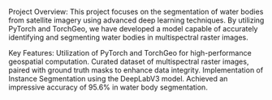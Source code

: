 Project Overview:
This project focuses on the segmentation of water bodies from satellite imagery using advanced deep learning techniques. By utilizing PyTorch and TorchGeo, we have developed a model capable of accurately identifying and segmenting water bodies in multispectral raster images.

Key Features:
Utilization of PyTorch and TorchGeo for high-performance geospatial computation.
Curated dataset of multispectral raster images, paired with ground truth masks to enhance data integrity.
Implementation of Instance Segmentation using the DeepLabV3 model.
Achieved an impressive accuracy of 95.6% in water body segmentation.
